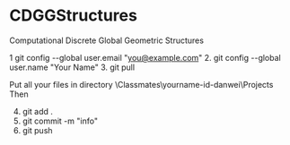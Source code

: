 # CDGGStructures
Computational Discrete Global Geometric Structures


1   git config --global user.email "you@example.com"
2.  git config --global user.name "Your Name"
3.  git pull
 


Put all your files in directory \Classmates\yourname-id-danwei\Projects\
Then

4.  git add .  
5.  git commit -m "info"
6.  git push

